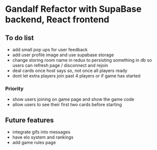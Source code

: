 # Gandalf Refactor with SupaBase backend, React frontend

## To do list
- add small pop ups for user feedback
- add user profile image and use supabase storage
- change storing room name in redux to persisting something in db so users can refresh page / disconnect and rejoin
- deal cards once host says so, not once all players ready
- dont let extra players join past 4 players or if game has started

### Priority
- show users joining on game page and show the game code
- allow users to see their first two cards before starting



## Future features
- integrate gifs into messages
- have elo system and rankings
- add game rules page


